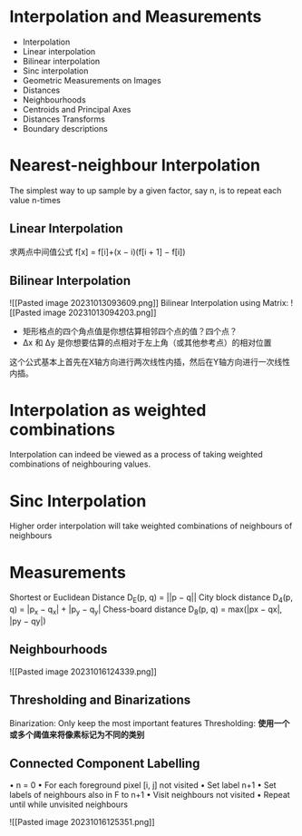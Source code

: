 # Interpolation and Measurements
- Interpolation
- Linear interpolation
- Bilinear interpolation
- Sinc interpolation
-  Geometric Measurements on Images
- Distances
- Neighbourhoods
- Centroids and Principal Axes
- Distances Transforms
- Boundary descriptions

# Nearest-neighbour Interpolation

The simplest way to up sample by a given factor, say n, is to repeat each value n-times


## Linear Interpolation

求两点中间值公式 f[x] = f[i]+(x − i)(f[i + 1] − f[i])

## Bilinear Interpolation

![[Pasted image 20231013093609.png]]
Bilinear Interpolation using Matrix: 
![[Pasted image 20231013094203.png]]
- 矩形格点的四个角点值是你想估算相邻四个点的值？四个点？
- Δx 和 Δy 是你想要估算的点相对于左上角（或其他参考点）的相对位置

这个公式基本上首先在X轴方向进行两次线性内插，然后在Y轴方向进行一次线性内插。

# Interpolation as weighted combinations

Interpolation can indeed be viewed as a process of taking weighted combinations of neighbouring values.
# Sinc Interpolation 
Higher order interpolation will take weighted combinations of neighbours of neighbours

# Measurements
Shortest or Euclidean Distance
D<sub>E</sub>(p, q) = ||p − q||
City block distance
D<sub>4</sub>(p, q) = |p<sub>x</sub> − q<sub>x</sub>| + |p<sub>y</sub> − q<sub>y</sub>|
Chess-board distance
D<sub>8</sub>(p, q) = max(|px − qx|, |py − qy|)

## Neighbourhoods 
![[Pasted image 20231016124339.png]]
## Thresholding and Binarizations
Binarization: Only keep the most important features
Thresholding: **使用一个或多个阈值来将像素标记为不同的类别**
## Connected Component Labelling
• n = 0
• For each foreground pixel [i, j] not visited
• Set label n+1
• Set labels of neighbours also in F to n+1
• Visit neighbours not visited
• Repeat until while unvisited neighbours

![[Pasted image 20231016125351.png]]

